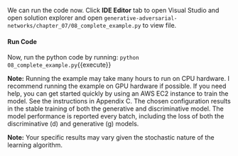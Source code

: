We can run the code now. Click **IDE Editor** tab to open Visual Studio and open solution explorer and open `generative-adversarial-networks/chapter_07/08_complete_example.py` to view file.

#### Run Code

Now, run the python code by running: `python 08_complete_example.py`{{execute}}

**Note:** Running the example may take many hours to run on CPU hardware. I recommend
running the example on GPU hardware if possible. If you need help, you can get started
quickly by using an AWS EC2 instance to train the model. See the instructions in Appendix C.
The chosen configuration results in the stable training of both the generative and discriminative model. The model performance is reported every batch, including the loss of both the
discriminative (d) and generative (g) models.

**Note:** Your specific results may vary given the stochastic nature of the learning algorithm.
